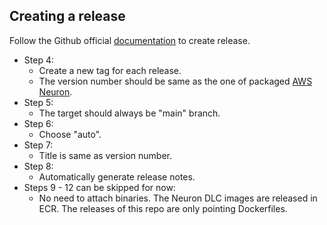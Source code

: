 ## Creating a release

Follow the Github official [documentation](https://docs.github.com/en/repositories/releasing-projects-on-github/managing-releases-in-a-repository#creating-a-release) to create release.

* Step 4:
    * Create a new tag for each release.
    * The version number should be same as the one of packaged [AWS Neuron](https://awsdocs-neuron.readthedocs-hosted.com/en/latest/release-notes/index.html).
* Step 5:
    * The target should always be "main" branch.
* Step 6:
    * Choose "auto".
* Step 7:
    * Title is same as version number.
* Step 8:
    * Automatically generate release notes.
* Steps 9 - 12 can be skipped for now:
    * No need to attach binaries. The Neuron DLC images are released in ECR. The releases of this repo are only pointing Dockerfiles.
